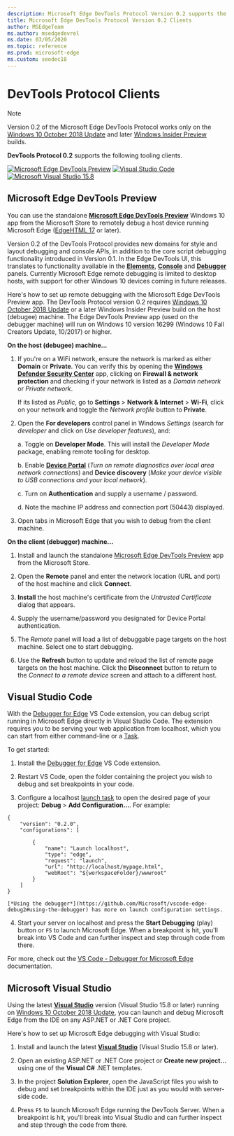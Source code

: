 ```yaml
---
description: Microsoft Edge DevTools Protocol Version 0.2 supports the following tooling clients.
title: Microsoft Edge DevTools Protocol Version 0.2 Clients
author: MSEdgeTeam
ms.author: msedgedevrel
ms.date: 03/05/2020
ms.topic: reference
ms.prod: microsoft-edge
ms.custom: seodec18
---
```


# DevTools Protocol Clients

> [!NOTE]
> Version 0.2 of the Microsoft Edge DevTools Protocol works only on the [Windows 10 October 2018 Update](/windows/uwp/whats-new/windows-10-build-17763) and later [Windows Insider Preview](https://insider.windows.com/en-us/getting-started/) builds.  

**DevTools Protocol 0.2** supports the following tooling clients.

[![Microsoft Edge DevTools Preview](../media/microsoft-edge-devtools.png)](#microsoft-edge-devtools-preview) [![Visual Studio Code](../media/visual-studio-code.png)](#visual-studio-code) [![Microsoft Visual Studio 15.8](../media/visual-studio-2017.png)](#microsoft-visual-studio)

## Microsoft Edge DevTools Preview

You can use the standalone [**Microsoft Edge DevTools Preview**](https://www.microsoft.com/store/p/microsoft-edge-devtools-preview/9mzbfrmz0mnj?activetab=pivot%3aoverviewtab) Windows 10 app from the Microsoft Store to remotely debug a host device running Microsoft Edge ([EdgeHTML 17](../../dev-guide.md) or later).

Version 0.2 of the DevTools Protocol provides new domains for style and layout debugging and console APIs, in addition to the core script debugging functionality introduced in Version 0.1. In the Edge DevTools UI, this translates to functionality available in the [**Elements**](../../devtools-guide/elements.md), [**Console**](../../devtools-guide/console.md) and [**Debugger**](../../devtools-guide/debugger.md) panels. Currently Microsoft Edge remote debugging is limited to desktop hosts, with support for other Windows 10 devices coming in future releases.

Here's how to set up remote debugging with the Microsoft Edge DevTools Preview app. The DevTools Protocol version 0.2 requires [Windows 10 October 2018 Update](/windows/uwp/whats-new/windows-10-build-17763) or a later Windows Insider Preview build on the host (debugee) machine. The Edge DevTools Preview app (used on the debugger machine) will run on Windows 10 version 16299 (Windows 10 Fall Creators Update, 10/2017) or higher.

**On the host (debugee) machine...**

1. If you're on a WiFi network, ensure the network is marked as either **Domain** or **Private**. You can verify this by opening the [**Windows Defender Security Center**](/windows/security/threat-protection/windows-defender-security-center/windows-defender-security-center) app, clicking on **Firewall & network protection** and checking if your network is listed as a *Domain network* or *Private network*. 

    If its listed as *Public*, go to **Settings** > **Network & Internet** > **Wi-Fi**, click on your network and toggle the *Network profile* button to **Private**.

2. Open the **For developers** control panel in Windows *Settings* (search for *developer* and click on *Use developer features*), and: 

    a. Toggle on **Developer Mode**. This will install the *Developer Mode* package, enabling remote tooling for desktop.

    b. Enable [**Device Portal**](/windows/uwp/debug-test-perf/device-portal) (*Turn on remote diagnostics over local area network connections*) and **Device discovery** (*Make your device visible to USB connections and your local network*).

    c. Turn on **Authentication** and supply a username / password.

    d. Note the machine IP address and connection port (50443) displayed.

3. Open tabs in Microsoft Edge that you wish to debug from the client machine.

**On the client (debugger) machine...**

1.  Install and launch the standalone [Microsoft Edge DevTools Preview](https://www.microsoft.com/store/p/microsoft-edge-devtools-preview/9mzbfrmz0mnj?activetab=pivot%3aoverviewtab) app from the Microsoft Store.

2. Open the **Remote** panel and enter the network location (URL and port) of the host machine and click **Connect**.

3. **Install** the host machine's certificate from the *Untrusted Certificate* dialog that appears.

4. Supply the username/password you designated for Device Portal authentication.

5. The *Remote* panel will load a list of debuggable page targets on the host machine. Select one to start debugging.

6. Use the **Refresh** button to update and reload the list of remote page targets on the host machine. Click the **Disconnect** button to return to the *Connect to a remote device* screen and attach to a different host.

## Visual Studio Code

With the [Debugger for Edge](https://marketplace.visualstudio.com/items?itemName=msjsdiag.debugger-for-edge) VS Code extension, you can debug script running in Microsoft Edge directly in Visual Studio Code. The extension requires you to be serving your web application from localhost, which you can start from either command-line or a [Task](https://code.visualstudio.com/docs/editor/tasks).

To get started:

1. Install the [Debugger for Edge](https://marketplace.visualstudio.com/items?itemName=msjsdiag.debugger-for-edge) VS Code extension.

2. Restart VS Code, open the folder containing the project you wish to debug and set breakpoints in your code.

3. Configure a localhost [launch task](https://code.visualstudio.com/docs/editor/debugging#_launch-configurations) to open the desired page of your project: **Debug** > **Add Configuration...**. For example:

```
{
    "version": "0.2.0",
    "configurations": [

        {
            "name": "Launch localhost",
            "type": "edge",
            "request": "launch",
            "url": "http://localhost/mypage.html",
            "webRoot": "${workspaceFolder}/wwwroot"
        }
    ]
}
```

    [*Using the debugger*](https://github.com/Microsoft/vscode-edge-debug2#using-the-debugger) has more on launch configuration settings. 

4. Start your server on localhost and press the **Start Debugging** (play) button or `F5` to launch Microsoft Edge. When a breakpoint is hit, you'll break into VS Code and can further inspect and step through code from there.

For more, check out the [VS Code - Debugger for Microsoft Edge](https://github.com/Microsoft/vscode-edge-debug2#----vs-code---debugger-for-microsoft-edge--) documentation.

## Microsoft Visual Studio

Using the latest [**Visual Studio**](https://www.visualstudio.com) version (Visual Studio 15.8 or later) running on [Windows 10 October 2018 Update](/windows/uwp/whats-new/windows-10-build-17763), you can launch and debug Microsoft Edge from the IDE on any ASP.NET or .NET Core project.

Here's how to set up Microsoft Edge debugging with Visual Studio:

1.  Install and launch the latest [**Visual Studio**](https://www.visualstudio.com/) (Visual Studio 15.8 or later).

2. Open an existing ASP.NET or .NET Core project or **Create new project...** using one of the **Visual C#** .NET templates.

3. In the project **Solution Explorer**, open the JavaScript files you wish to debug and set breakpoints within the IDE just as you would with server-side code.

4. Press `F5` to launch Microsoft Edge running the DevTools Server. When a breakpoint is hit, you'll break into Visual Studio and can further inspect and step through the code from there.
